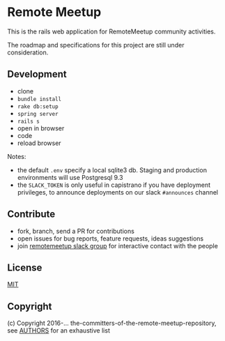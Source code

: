 # Remote Meetup

This is the rails web application for RemoteMeetup community activities.

The roadmap and specifications for this project are still under consideration.

## Development

- clone
- `bundle install`
- `rake db:setup`
- `spring server`
- `rails s`
- open in browser
- code
- reload browser

Notes:

- the default `.env` specify a local sqlite3 db. Staging and production environments will use Postgresql 9.3
- the `SLACK_TOKEN` is only useful in capistrano if you have deployment privileges, to announce deployments on our slack `#announces` channel

## Contribute

- fork, branch, send a PR for contributions
- open issues for bug reports, feature requests, ideas suggestions
- join [remotemeetup slack group](http://remotemeetup.herokuapp.com/) for interactive contact with the people

## License

[MIT](LICENSE)

## Copyright

(c) Copyright 2016-... the-committers-of-the-remote-meetup-repository, see [AUTHORS](AUTHORS) for an exhaustive list
